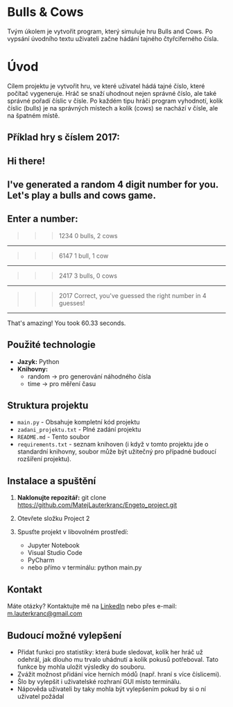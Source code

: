 # Bulls & Cows
Tvým úkolem je vytvořit program, který simuluje hru Bulls and Cows. Po vypsání úvodního textu uživateli začne hádání tajného čtyřciferného čísla.
# Úvod
Cílem projektu je vytvořit hru, ve které uživatel hádá tajné číslo, které počítač vygeneruje. Hráč se snaží uhodnout nejen správné číslo, ale také správné pořadí číslic v čísle. Po každém tipu hráči program vyhodnotí, kolik číslic (bulls) je na správných místech a kolik (cows) se nachází v čísle, ale na špatném místě.

>>
Příklad hry s číslem 2017:
--------------------------

Hi there!
-----------------------------------------------
I've generated a random 4 digit number for you.
Let's play a bulls and cows game.
-----------------------------------------------
Enter a number:
-----------------------------------------------
>>> 1234
0 bulls, 2 cows
-----------------------------------------------
>>> 6147
1 bull, 1 cow
-----------------------------------------------
>>> 2417
3 bulls, 0 cows
-----------------------------------------------
>>> 2017
Correct, you've guessed the right number
in 4 guesses!
-----------------------------------------------
That's amazing! You took 60.33 seconds.

## Použité technologie
- **Jazyk:** Python  
- **Knihovny:** 
    - random ->  pro generování náhodného čísla
    - time -> pro měření času

## Struktura projektu
- `main.py` - Obsahuje kompletní kód projektu 
- `zadani_projektu.txt` - Plné zadání projektu  
- `README.md` - Tento soubor
- `requirements.txt` - seznam knihoven (i když v tomto projektu jde o standardní knihovny, soubor může být užitečný pro případné budoucí rozšíření projektu).

## Instalace a spuštění
1. **Naklonujte repozitář:**
   git clone https://github.com/MatejLauterkranc/Engeto_project.git

2. Otevřete složku Project 2

3. Spusťte projekt v libovolném prostředí:
    - Jupyter Notebook
    - Visual Studio Code
    - PyCharm
    - nebo přímo v terminálu:
    python main.py

## Kontakt
Máte otázky? Kontaktujte mě na [LinkedIn](https://www.linkedin.com/in/mat%C4%9Bj-lauterkranc-8a9b7a228/) nebo přes e-mail: m.lauterkranc@gmail.com  
 
## Budoucí možné vylepšení
- Přidat funkci pro statistiky: která bude sledovat, kolik her hráč už odehrál, jak dlouho mu trvalo uhádnutí a kolik pokusů potřeboval. Tato funkce by mohla uložit výsledky do souboru.
- Zvážit možnost přidání více herních módů (např. hraní s více číslicemi).
- Šlo by vylepšit i uživatelské rozhraní GUI místo terminálu.
- Nápověda uživateli by taky mohla být vylepšením pokud by si o ní uživatel požádal